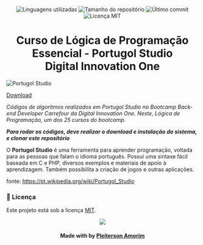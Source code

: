 <!-- Badges session -->
<p align="center">  
  <!-- languages -->
  <img src="https://img.shields.io/github/languages/count/pleiterson/logica-portugol?style=social" alt="Linguagens utilizadas">
  <!-- repo size -->
  <img src="https://img.shields.io/github/repo-size/Pleiterson/logica-portugol?style=social" alt="Tamanho do repositório">
  <!-- last commit -->
  <img src="https://img.shields.io/github/last-commit/Pleiterson/logica-portugol?style=social" alt="Último commit">
  <!-- licence MIT -->
  <img src="https://img.shields.io/github/license/Pleiterson/logica-portugol?style=social" alt="Licença MIT">
</p>


<!--About session-->
<h1 align="center">Curso de Lógica de Programação Essencial - Portugol Studio<br>Digital Innovation One</h1>

<img src="https://imgur.com/PTMwcek.png" alt="Portugol Studio">

[Download](https://github.com/UNIVALI-LITE/Portugol-Studio/releases/)

<i>Códigos de algoritmos realizados em Portugol Studio no Bootcamp Back-end Developer Carrefour da Digital Innovation One.
Neste, Lógica de Programação, um dos 25 cursos do bootcamp.</i>

<i><b>Para rodar os códigos, deve realizar o download e instalação do sistema, e clonar este repositório</b></i>

O <b>Portugol Studio</b> é uma ferramenta para aprender programação, voltada para as pessoas que falam o idioma português. Possui uma sintaxe fácil baseada em C e PHP, diversos exemplos e materiais de apoio à aprendizagem. Também possibilita a criação de jogos e outras aplicações.

fonte: https://pt.wikipedia.org/wiki/Portugol_Studio


<!--License session-->
<h3>📝 Licença</h3>

Este projeto está sob a licença [MIT](./LICENSE).


<p align="center"><img src="https://imgur.com/PQ7M73U.png"></p>


<!--Bottom session-->
<h4 align=center>Made with by <a href="https://www.linkedin.com/in/pleiterson">Pleiterson Amorim</a></h4>